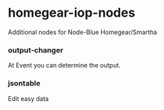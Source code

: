 # homegear-iop-nodes
Additional nodes for Node-Blue Homegear/Smartha


### output-changer
At Event you can determine the output.

### jsontable
Edit easy data 

